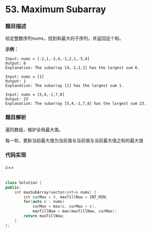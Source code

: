 # 53. Maximum Subarray

### 题目描述

给定整数序列nums，找到和最大的子序列，并返回这个和。

**示例：**

```
Input: nums = [-2,1,-3,4,-1,2,1,-5,4]
Output: 6
Explanation: The subarray [4,-1,2,1] has the largest sum 6.
```

```
Input: nums = [1]
Output: 1
Explanation: The subarray [1] has the largest sum 1.
```

```
Input: nums = [5,4,-1,7,8]
Output: 23
Explanation: The subarray [5,4,-1,7,8] has the largest sum 23.
```

### 题目解析

遍历数组，维护全局最大值。

每一轮，更新当前最大值为当前值与当前值与当前最大值之和的最大值

### 代码实现

###### c++

```c++
class Solution {
public:
    int maxSubArray(vector<int>& nums) {
        int curMax = 0, maxTillNow = INT_MIN;
        for(auto c : nums)
            curMax = max(c, curMax + c),
            maxTillNow = max(maxTillNow, curMax);
        return maxTillNow;
    }
};
```